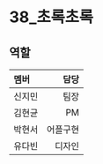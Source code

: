 ﻿# 38_초록초록


## 역할


|     멤버             | 담당                        |
|:--- | ---:  |  
| 신지민             | 팀장            |
| 김현균             | PM            |
| 박현서             | 어플구현            |
| 유다빈             | 디자인            |

